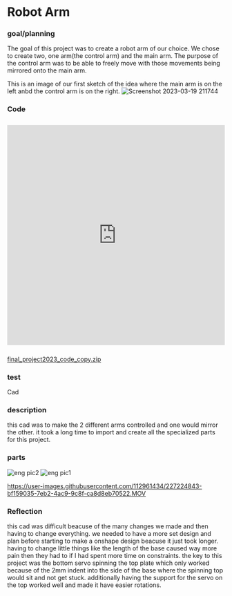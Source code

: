 # Robot Arm 

### goal/planning

The goal of this project was to create a robot arm of our choice. We chose to create two, one arm(the control arm) and the main arm.
The purpose of the control arm was to be able to freely move with those movements being mirrored onto the main arm.

This is an image of our first sketch of the idea where the main arm is on the left anbd the control arm is on the right.
![Screenshot 2023-03-19 211744](https://user-images.githubusercontent.com/71402974/226225006-5d60c13c-8965-4f6a-91ba-2bcdef4e319b.png)

### Code


<iframe src=https://create.arduino.cc/editor/whunt29a/50b7d233-3b2b-4112-8669-5eb6ca663ba6/preview?embed style="height:510px;width:100%;margin:10px 0" frameborder=0></iframe>


[final_project2023_code_copy.zip](https://github.com/willhunt914/robot-arm/files/11018209/final_project2023_code_copy.zip)

### test 

Cad
### description
this cad was to make the 2 different arms controlled and one would mirror the other.
it took a long time to import and create all the specialized parts for this project.

### parts
![eng pic2](https://user-images.githubusercontent.com/112961434/227220598-65dfcce3-c781-40ae-aae1-faba7a894844.PNG)
![eng pic1](https://user-images.githubusercontent.com/112961434/227220630-3b72993f-f43c-4720-bd10-081a5fd84e2f.PNG)


https://user-images.githubusercontent.com/112961434/227224843-bf159035-7eb2-4ac9-9c8f-ca8d8eb70522.MOV



### Reflection
this cad was difficult beacuse of the many changes we made and then having to change everything.
we needed to have a more set design and plan before starting to make a onshape design beacuse it just took longer.
having to change little things like the length of the base caused way more pain then they had to if I had spent more time on constraints.
the key to this project was the bottom servo spinning the top plate which only worked because of the 2mm indent into the side of the base where the spinning top would sit and not get stuck.
additionally having the support for the servo on the top worked well and made it have easier rotations.

